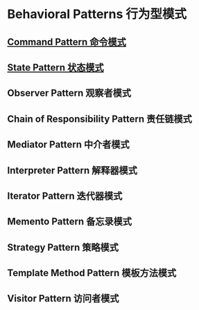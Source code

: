 # Behavioral Patterns 行为型模式

## [Command Pattern 命令模式](command/README.md)

## [State Pattern 状态模式](state/README.md)

## Observer Pattern 观察者模式

## Chain of Responsibility Pattern 责任链模式

## Mediator Pattern 中介者模式

## Interpreter Pattern 解释器模式

## Iterator Pattern 迭代器模式

## Memento Pattern 备忘录模式

## Strategy Pattern 策略模式

## Template Method Pattern 模板方法模式

## Visitor Pattern 访问者模式
